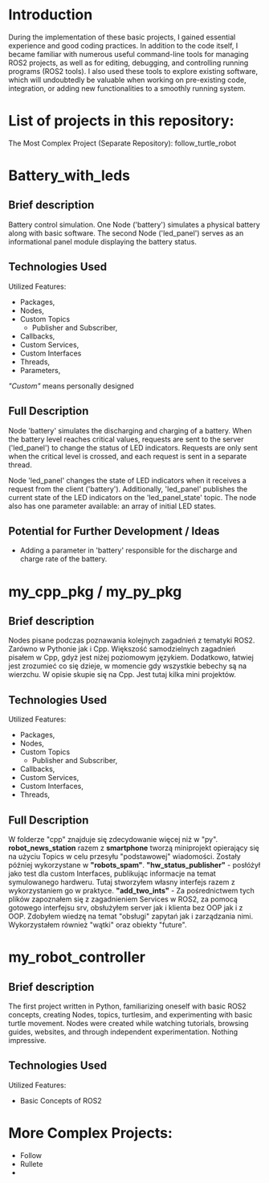 # Introduction
During the implementation of these basic projects, I gained essential experience and good coding practices. In addition to the code itself, I became familiar with numerous useful command-line tools for managing ROS2 projects, as well as for editing, debugging, and controlling running programs (ROS2 tools). I also used these tools to explore existing software, which will undoubtedly be valuable when working on pre-existing code, integration, or adding new functionalities to a smoothly running system.

List of projects in this repository:
======
The Most Complex Project (Separate Repository): follow_turtle_robot

# Battery_with_leds
## Brief description
Battery control simulation. One Node ('battery') simulates a physical battery along with basic software.
The second Node ('led_panel') serves as an informational panel module displaying the battery status.

## Technologies Used

Utilized Features:
- Packages,
- Nodes,
- Custom Topics
  - Publisher and Subscriber,
- Callbacks,
- Custom Services,
- Custom Interfaces
- Threads,
- Parameters,

*"Custom"* means personally designed
## Full Description
Node 'battery' simulates the discharging and charging of a battery. When the battery level reaches critical values, requests are sent to the server ('led_panel') to change the status of LED indicators. Requests are only sent when the critical level is crossed, and each request is sent in a separate thread.

Node 'led_panel' changes the state of LED indicators when it receives a request from the client ('battery'). Additionally, 'led_panel' publishes the current state of the LED indicators on the 'led_panel_state' topic. The node also has one parameter available: an array of initial LED states.


## Potential for Further Development / Ideas
- Adding a parameter in 'battery' responsible for the discharge and charge rate of the battery.

# my_cpp_pkg / my_py_pkg
## Brief description
Nodes pisane podczas poznawania kolejnych zagadnień z tematyki ROS2. Zarówno w Pythonie jak i Cpp. Większość samodzielnych zagadnień pisałem w Cpp, gdyż jest niżej poziomowym językiem. Dodatkowo, łatwiej jest zrozumieć co się dzieje, w momencie gdy wszystkie bebechy są na wierzchu. W opisie skupie się na Cpp. Jest tutaj kilka mini projektów.

## Technologies Used
Utilized Features:
- Packages,
- Nodes,
- Custom Topics
  - Publisher and Subscriber,
- Callbacks,
- Custom Services,
- Custom Interfaces,
- Threads,
## Full Description
W folderze "cpp" znajduje się zdecydowanie więcej niż w "py".
**robot_news_station** razem z **smartphone** tworzą miniprojekt opierający się na użyciu Topics w celu przesyłu "podstawowej" wiadomości. Zostały później wykorzystane w **"robots_spam"**.
**"hw_status_publisher"** - posłóżył jako test dla custom Interfaces, publikując informacje na temat symulowanego hardweru. Tutaj stworzyłem własny interfejs razem z wykorzystaniem go w praktyce.
**"add_two_ints"** - Za pośrednictwem tych plików zapoznałem się z zagadnieniem Services w ROS2, za pomocą gotowego interfejsu srv, obsłużyłem server jak i klienta bez OOP jak i z OOP. Zdobyłem wiedzę na temat "obsługi" zapytań jak i zarządzania nimi. Wykorzystałem również "wątki" oraz obiekty "future".  

# my_robot_controller
## Brief description
The first project written in Python, familiarizing oneself with basic ROS2 concepts, creating Nodes, topics, turtlesim, and experimenting with basic turtle movement.
Nodes were created while watching tutorials, browsing guides, websites, and through independent experimentation. Nothing impressive.

## Technologies Used
Utilized Features:
- Basic Concepts of ROS2

# More Complex Projects:
- Follow
- Rullete
- 

